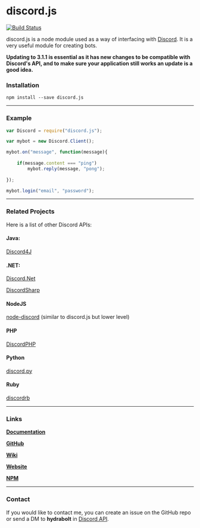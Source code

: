# discord.js

[![Build Status](https://travis-ci.org/hydrabolt/discord.js.svg)](https://travis-ci.org/hydrabolt/discord.js)

discord.js is a node module used as a way of interfacing with
[Discord](https://discordapp.com/). It is a very useful module for creating
bots.

**Updating to 3.1.1 is essential as it has new changes to be compatible with Discord's API,
and to make sure your application still works an update is a good idea.**

### Installation
`npm install --save discord.js`

---

### Example
```js
var Discord = require("discord.js");

var mybot = new Discord.Client();

mybot.on("message", function(message){
	
	if(message.content === "ping")
		mybot.reply(message, "pong");
	
});

mybot.login("email", "password");
```
---

### Related Projects

Here is a list of other Discord APIs:

#### Java:
[Discord4J](https://github.com/nerd/Discord4J)
#### .NET:
[Discord.Net](https://github.com/RogueException/Discord.Net)

[DiscordSharp](https://github.com/Luigifan/DiscordSharp)
#### NodeJS
[node-discord](https://github.com/izy521/node-discord) (similar to discord.js but lower level)

#### PHP
[DiscordPHP](https://github.com/teamreflex/DiscordPHP)

#### Python
[discord.py](https://github.com/Rapptz/discord.py)

#### Ruby
[discordrb](https://github.com/meew0/discordrb)

---

### Links
**[Documentation](https://github.com/discord-js/discord.js/wiki/Documentation)**

**[GitHub](https://github.com/discord-js/discord.js)**

**[Wiki](https://github.com/discord-js/discord.js/wiki)**

**[Website](http://discord-js.github.io/)**

**[NPM](npmjs.com/package/discord.js)**

---

### Contact

If you would like to contact me, you can create an issue on the GitHub repo
or send a DM to **hydrabolt** in [Discord API](https://discord.gg/0SBTUU1wZTY66OLO).